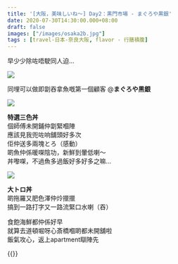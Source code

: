 ```yaml
---
title: '[大阪，美味しいね～] Day2：黒門市場 - まぐろや黒銀'
date: 2020-07-30T14:30:00.000+08:00
draft: false
images: ["/images/osaka2b.jpg"]
tags : [travel-日本-奈良大阪, flavor - 行膳積腹]
---
```

 
早少少除咗唔駛同人迫...  

![](/images/osaka2b1.jpg)

同埋可以做即劏吞拿魚嘅第一個顧客 @**まぐろや黒銀**    

![](/images/osaka2b.jpg)

**特選三色丼**  
個師傅未開鋪仲劏緊嗰陣  
應該見我兜咗响舖頭好多次  
佢仲送多兩塊とろ（感動）  
啲魚仲係暖㗎陰功，新鮮到暈低喇～  
丼嚟㗎，不過魚多過飯好多好多之嘛...  

![](/images/osaka2b2.jpg)

**大トロ丼**  
啲拖羅又肥色澤仲炩擸擸  
搞到一路打字又一路流緊口水喇（吞）  
  
  
食飽海鮮都仲係好早  
就算去道頓堀呀心斎橋嗰啲都未開舖啦  
飯氣攻心，返上apartment瞓陣先
  
{{<osaka>}}
